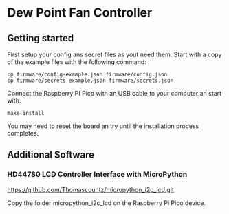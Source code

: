 # Dew Point Fan Controller

## Getting started

First setup your config ans secret files as yout need them.
Start with a copy of the example files with the following command:

    cp firmware/config-example.json firmware/config.json
    cp firmware/secrets-example.json firmware/secrets.json

Connect the Raspberry PI Pico with an USB cable to your computer an start with:

    make install

You may need to reset the board an try until the installation process completes.


## Additional Software

### HD44780 LCD Controller Interface with MicroPython

https://github.com/Thomascountz/micropython_i2c_lcd.git

Copy the folder micropython_i2c_lcd on the Raspberry Pi Pico device.
